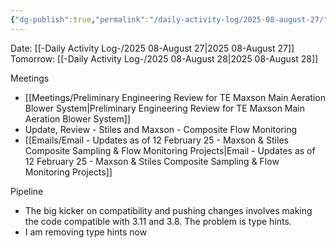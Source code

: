 ```yaml
---
{"dg-publish":true,"permalink":"/daily-activity-log/2025-08-august-27/","noteIcon":"","created":"2025-08-27T09:38:37.810-05:00"}
---
```


Date: [[-Daily Activity Log-/2025 08-August 27\|2025 08-August 27]]
Tomorrow: [[-Daily Activity Log-/2025 08-August 28\|2025 08-August 28]]

Meetings
- [[Meetings/Preliminary Engineering Review for TE Maxson Main Aeration Blower System\|Preliminary Engineering Review for TE Maxson Main Aeration Blower System]]
- Update, Review - Stiles and Maxson - Composite Flow Monitoring
- [[Emails/Email - Updates as of 12 February 25 - Maxson & Stiles Composite Sampling & Flow Monitoring Projects\|Email - Updates as of 12 February 25 - Maxson & Stiles Composite Sampling & Flow Monitoring Projects]]

Pipeline
- The big kicker on compatibility and pushing changes involves making the code compatible with 3.11 and 3.8. The problem is type hints.
- I am removing type hints now